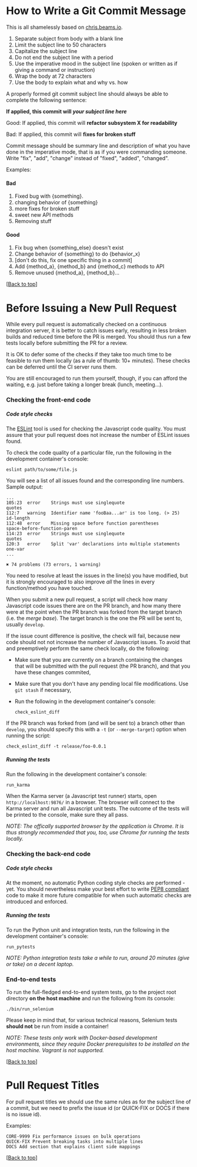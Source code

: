 <a name="top"></a>
# How to Write a Git Commit Message

This is all shamelessly based on
[chris.beams.io](http://chris.beams.io/posts/git-commit/).

1. Separate subject from body with a blank line
2. Limit the subject line to 50 characters
3. Capitalize the subject line
4. Do not end the subject line with a period
5. Use the imperative mood in the subject line (spoken or written as if giving
  a command or instruction)
6. Wrap the body at 72 characters
7. Use the body to explain what and why vs. how

A properly formed git commit subject line should always be able to complete the
following sentence:

**If applied, this commit will _your subject line here_**

Good: If applied, this commit will **refactor subsystem X for readability**

Bad: If applied, this commit will **fixes for broken stuff**

Commit message should be summary line and description of what you have done in
the imperative mode, that is as if you were commanding someone. Write "fix",
"add", "change" instead of "fixed", "added", "changed".

Examples:

#### Bad
1. Fixed bug with {something}.
2. changing behavior of {something}
3. more fixes for broken stuff
4. sweet new API methods
5. Removing stuff

#### Good
1. Fix bug when {something_else} doesn't exist
2. Change behavior of {something} to do {behavior_x}
3. [don't do this, fix one specific thing in a commit]
4. Add {method_a}, {method_b} and {method_c} methods to API
5. Remove unused {method_a}, {method_b}...

\[[Back to top](#top)\]


# Before Issuing a New Pull Request

While every pull request is automatically checked on a continuous integration
server, it is better to catch issues early, resulting in less broken builds and
reduced time before the PR is merged. You should thus run a few tests locally
before submitting the PR for a review.

It is OK to defer some of the checks if they take too much time to be feasible
to run them locally (as a rule of thumb: 10+ minutes). These checks can be
deferred until the CI server runs them.

You are still encouraged to run them yourself, though, if you can afford the
waiting, e.g. just before taking a longer break (lunch, meeting...).


### Checking the front-end code

##### Code style checks

The [ESLint](http://eslint.org/) tool is used for checking the Javascript code
quality. You must assure that your pull request does not increase the number of
ESLint issues found.

To check the code quality of a particular file, run the following in the
development container's console:
```console
eslint path/to/some/file.js
```
You will see a list of all issues found and the corresponding line numbers.
Sample output:

```console
...
105:23  error    Strings must use singlequote                         quotes
112:7   warning  Identifier name 'fooBaa...ar' is too long. (> 25)    id-length
112:48  error    Missing space before function parentheses            space-before-function-paren
114:23  error    Strings must use singlequote                         quotes
120:3   error    Split 'var' declarations into multiple statements    one-var
...

✖ 74 problems (73 errors, 1 warning)
```

You need to resolve at least the issues in the line(s) you have modified, but
it is strongly encouraged to also improve _all_ the lines in every
function/method you have touched.

When you submit a new pull request, a script will check how many Javascript
code issues there are on the PR branch, and how many there were at the point
when the PR branch was forked from the target branch (i.e. the _merge base_).
The target branch is the one the PR will be sent to, usually `develop`.

If the issue count difference is positive, the check will fail, because new
code should not not increase the number of Javascript issues. To avoid that and
preemptively perform the same check locally, do the following:

* Make sure that you are currently on a branch containing the changes that will
  be submitted with the pull request (the PR branch), and that you have these
  changes commited,
* Make sure that you don't have any pending local file modifications. Use
  `git stash` if necessary,
* Run the following in the development container's console:

  ```console
  check_eslint_diff
  ```

If the PR branch was forked from (and will be sent to) a branch other than
`develop`, you should specify this with a `-t` (or `--merge-target`) option
when running the script:

```console
check_eslint_diff -t release/foo-0.0.1
```

##### Running the tests

Run the following in the development container's console:
```console
run_karma
```

When the Karma server (a Javascript test runner) starts, open
`http://localhost:9876/` in a browser. The browser will connect to the Karma
server and run all Javascript unit tests. The outcome of the tests will be
printed to the console, make sure they all pass.

_NOTE: The offically supported browser by the application is Chrome. It is thus
strongly recommended that you, too, use Chrome for running the tests locally._


### Checking the back-end code

##### Code style checks

At the moment, no automatic Python coding style checks are performed - yet. You
should nevertheless make your best effort to write
[PEP8 compliant](https://www.python.org/dev/peps/pep-0008/) code to make it
more future compatible for when such automatic checks are introduced and
enforced.

##### Running the tests

To run the Python unit and integration tests, run the following in the
development container's console:
```console
run_pytests
```

_NOTE: Python integration tests take a while to run, around 20 minutes (give or
take) on a decent laptop._

### End-to-end tests

To run the full-fledged end-to-end system tests, go to the project root
directory **on the host machine** and run the following from its console:

```console
./bin/run_selenium
```

Please keep in mind that, for various technical reasons, Selenium tests
**should not** be run from inside a container!

_NOTE: These tests only work with Docker-based development environments, since
they require Docker prerequisites to be installed on the host machine. Vagrant
is not supported._

\[[Back to top](#top)\]


# Pull Request Titles

For pull request titles we should use the same rules as for the subject line of
a commit, but we need to prefix the issue id (or QUICK-FIX or DOCS if there is
no issue id).

Examples:

```
CORE-9999 Fix performance issues on bulk operations
QUICK-FIX Prevent breaking tasks into multiple lines
DOCS Add section that explains client side mappings
```

\[[Back to top](#top)\]
